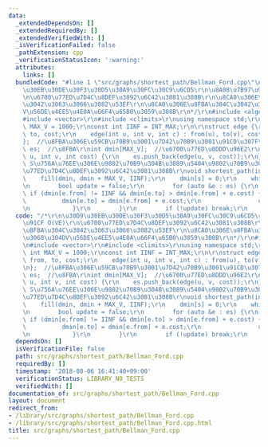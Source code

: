 ```yaml
---
data:
  _extendedDependsOn: []
  _extendedRequiredBy: []
  _extendedVerifiedWith: []
  _isVerificationFailed: false
  _pathExtension: cpp
  _verificationStatusIcon: ':warning:'
  attributes:
    links: []
  bundledCode: "#line 1 \"src/graphs/shortest_path/Bellman_Ford.cpp\"\n/*\r\n\u30D9\
    \u30EB\u30DE\u30F3\u30D5\u30A9\u30FC\u30C9\u6CD5\r\n\u8A08\u7B97\u91CF O(VE)\r\
    \n\u6700\u77ED\u7D4C\u8DEF\u3092\u6C42\u3081\u308B\r\n\u8CA0\u306E\u8FBA\u304C\
    \u3042\u3063\u3066\u3082\u53EF\r\n\u8CA0\u306E\u8FBA\u304C\u3042\u308B\u3068\u304D\
    V\u56DE\u4EE5\u4E0A\u66F4\u65B0\u3059\u308B\r\n*/\r\n#include <algorithm>\r\n\
    #include <vector>\r\n#include <climits>\r\nusing namespace std;\r\n\r\nconst int\
    \ MAX_V = 1000;\r\nconst int IINF = INT_MAX;\r\n\r\nstruct edge {\r\n    int from,\
    \ to, cost;\r\n    edge(int u, int v, int c) : from(u), to(v), cost(c){};\r\n\
    };  //\u8FBA\u306E\u59CB\u70B9\u3001\u7D42\u70B9\u3001\u91CD\u307F\r\n\r\nvector<edge>\
    \ es;  //\u8FBA\r\nint dmin[MAX_V];  //\u6700\u77ED\u8DDD\u96E2\r\n\r\nvoid add_edge(int\
    \ u, int v, int cost) {\r\n    es.push_back(edge(u, v, cost));\r\n}\r\n\r\n//\
    \ S\u756A\u76EE\u306E\u9802\u70B9\u304B\u3089\u5404\u9802\u70B9\u3078\u306E\u6700\
    \u77ED\u7D4C\u8DEF\u3092\u6C42\u3081\u308B\r\nvoid shortest_path(int s) {\r\n\
    \    fill(dmin, dmin + MAX_V, IINF);\r\n    dmin[s] = 0;\r\n    while (true) {\r\
    \n        bool update = false;\r\n        for (auto &e : es) {\r\n           \
    \ if (dmin[e.from] != IINF && dmin[e.to] > dmin[e.from] + e.cost) {\r\n      \
    \          dmin[e.to] = dmin[e.from] + e.cost;\r\n                update = true;\r\
    \n            }\r\n        }\r\n        if (!update) break;\r\n    }\r\n}\n"
  code: "/*\r\n\u30D9\u30EB\u30DE\u30F3\u30D5\u30A9\u30FC\u30C9\u6CD5\r\n\u8A08\u7B97\
    \u91CF O(VE)\r\n\u6700\u77ED\u7D4C\u8DEF\u3092\u6C42\u3081\u308B\r\n\u8CA0\u306E\
    \u8FBA\u304C\u3042\u3063\u3066\u3082\u53EF\r\n\u8CA0\u306E\u8FBA\u304C\u3042\u308B\
    \u3068\u304DV\u56DE\u4EE5\u4E0A\u66F4\u65B0\u3059\u308B\r\n*/\r\n#include <algorithm>\r\
    \n#include <vector>\r\n#include <climits>\r\nusing namespace std;\r\n\r\nconst\
    \ int MAX_V = 1000;\r\nconst int IINF = INT_MAX;\r\n\r\nstruct edge {\r\n    int\
    \ from, to, cost;\r\n    edge(int u, int v, int c) : from(u), to(v), cost(c){};\r\
    \n};  //\u8FBA\u306E\u59CB\u70B9\u3001\u7D42\u70B9\u3001\u91CD\u307F\r\n\r\nvector<edge>\
    \ es;  //\u8FBA\r\nint dmin[MAX_V];  //\u6700\u77ED\u8DDD\u96E2\r\n\r\nvoid add_edge(int\
    \ u, int v, int cost) {\r\n    es.push_back(edge(u, v, cost));\r\n}\r\n\r\n//\
    \ S\u756A\u76EE\u306E\u9802\u70B9\u304B\u3089\u5404\u9802\u70B9\u3078\u306E\u6700\
    \u77ED\u7D4C\u8DEF\u3092\u6C42\u3081\u308B\r\nvoid shortest_path(int s) {\r\n\
    \    fill(dmin, dmin + MAX_V, IINF);\r\n    dmin[s] = 0;\r\n    while (true) {\r\
    \n        bool update = false;\r\n        for (auto &e : es) {\r\n           \
    \ if (dmin[e.from] != IINF && dmin[e.to] > dmin[e.from] + e.cost) {\r\n      \
    \          dmin[e.to] = dmin[e.from] + e.cost;\r\n                update = true;\r\
    \n            }\r\n        }\r\n        if (!update) break;\r\n    }\r\n}"
  dependsOn: []
  isVerificationFile: false
  path: src/graphs/shortest_path/Bellman_Ford.cpp
  requiredBy: []
  timestamp: '2018-08-06 16:41:40+09:00'
  verificationStatus: LIBRARY_NO_TESTS
  verifiedWith: []
documentation_of: src/graphs/shortest_path/Bellman_Ford.cpp
layout: document
redirect_from:
- /library/src/graphs/shortest_path/Bellman_Ford.cpp
- /library/src/graphs/shortest_path/Bellman_Ford.cpp.html
title: src/graphs/shortest_path/Bellman_Ford.cpp
---
```

